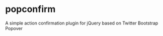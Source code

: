 popconfirm
==========

A simple action confirmation plugin for jQuery based on Twitter Bootstrap Popover
